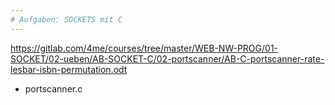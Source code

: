 ```yaml
---
# Aufgaben: SOCKETS mit C
---
```

<https://gitlab.com/4me/courses/tree/master/WEB-NW-PROG/01-SOCKET/02-ueben/AB-SOCKET-C/02-portscanner/AB-C-portscanner-rate-lesbar-isbn-permutation.odt>
* portscanner.c


